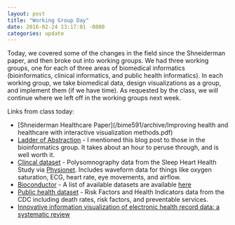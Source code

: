 ```yaml
---
layout: post
title: "Working Group Day"
date: 2016-02-24 13:17:01 -0800
categories: update
---
```


Today, we covered some of the changes in the field since the Shneiderman paper, and then broke out into working groups. We had three working groups, one for each of three areas of biomedical informatics (bioinformatics, clinical informatics, and public health informatics). In each working group, we take biomedical data, design visualizations as a group, and implement them (if we have time). As requested by the class, we will continue where we left off in the working groups next week.

Links from class today:

* [Shneiderman Healthcare Paper](/bime591/archive/Improving health and healthcare with interactive visualization methods.pdf)
* [Ladder of Abstraction](http://worrydream.com/LadderOfAbstraction/) - I mentioned this blog post to those in the bioinformatics group. It takes about an hour to peruse through, and is well worth it.
* [Clincal dataset](/bime591/archive/sleephealthstudy.csv) - Polysomnography data from the Sleep Heart Health Study via [Physionet](http://physionet.org/physiobank/database/shhpsgdb/). Includes waveform data for things like oxygen saturation, ECG, heart rate, eye movements, and airflow. 
* [Bioconductor](https://www.bioconductor.org/install) - A list of available datasets are available [here](https://www.bioconductor.org/packages/3.3/data/experiment)
* [Public health dataset](/bime591/archive/sortablestats_dot_cdc_dot_gov.csv) - Risk Factors and Health Indicators data from the CDC including death rates, risk factors, and preventable services.
* [Innovative information visualization of electronic health record data: a systematic review](/bime591/archive/330.full.pdf)

